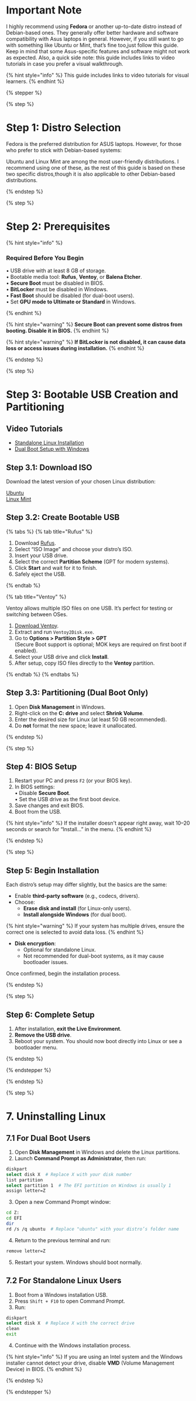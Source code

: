 
# Important Note

I highly recommend using **Fedora** or another up-to-date distro instead of Debian-based ones. They generally offer better hardware and software compatibility with Asus laptops in general. However, if you still want to go with something like Ubuntu or Mint, that’s fine too,just follow this guide. Keep in mind that some Asus-specific features and software might not work as expected. Also, a quick side note: this guide includes links to video tutorials in case you prefer a visual walkthrough.

{% hint style="info" %} This guide includes links to video tutorials for visual learners. {% endhint %}


{% stepper %}

{% step %}

# Step 1: Distro Selection

Fedora is the preferred distribution for ASUS laptops. However, for those who prefer to stick with Debian-based systems:

Ubuntu and Linux Mint are among the most user-friendly distributions. I recommend using one of these, as the rest of this guide is based on these two specific distros,though it is also applicable to other Debian-based distributions.

{% endstep %}

{% step %}

# Step 2: Prerequisites

{% hint style="info" %}

### Required Before You Begin

• USB drive with at least 8 GB of storage.  
• Bootable media tool: **Rufus**, **Ventoy**, or **Balena Etcher**.  
• **Secure Boot** must be disabled in BIOS.  
• **BitLocker** must be disabled in Windows.  
• **Fast Boot** should be disabled (for dual-boot users).  
• Set **GPU mode to Ultimate or Standard** in Windows.

{% endhint %}

{% hint style="warning" %} **Secure Boot can prevent some distros from booting. Disable it in BIOS.** {% endhint %}

{% hint style="warning" %} **If BitLocker is not disabled, it can cause data loss or access issues during installation.** {% endhint %}

{% endstep %}

{% step %}

# Step 3: Bootable USB Creation and Partitioning

## Video Tutorials

- [Standalone Linux Installation](https://youtu.be/WiW4KN2rNZY?si)  
- [Dual Boot Setup with Windows](https://youtu.be/mXyN1aJYefc?si)


## Step 3.1: Download ISO

Download the latest version of your chosen Linux distribution:

[Ubuntu](https://ubuntu.com/download)  
[Linux Mint](https://linuxmint.com/download.php)


## Step 3.2: Create Bootable USB

{% tabs %} {% tab title="Rufus" %}

1. Download [Rufus](https://rufus.ie/).  
2. Select “ISO Image” and choose your distro’s ISO.  
3. Insert your USB drive.  
4. Select the correct **Partition Scheme** (GPT for modern systems).  
5. Click **Start** and wait for it to finish.  
6. Safely eject the USB.

{% endtab %}

{% tab title="Ventoy" %} 

Ventoy allows multiple ISO files on one USB. It’s perfect for testing or switching between OSes.

1. [Download Ventoy](https://github.com/ventoy/ventoy/releases).  
2. Extract and run `Ventoy2Disk.exe`.  
3. Go to **Options > Partition Style > GPT**  
   (Secure Boot support is optional; MOK keys are required on first boot if enabled).  
4. Select your USB drive and click **Install**.  
5. After setup, copy ISO files directly to the **Ventoy** partition.

{% endtab %} {% endtabs %}


## Step 3.3: Partitioning (Dual Boot Only)

1. Open **Disk Management** in Windows.  
2. Right-click on the **C: drive** and select **Shrink Volume**.  
3. Enter the desired size for Linux (at least 50 GB recommended).  
4. Do **not** format the new space; leave it unallocated.

{% endstep %}

{% step %}

## Step 4: BIOS Setup

1. Restart your PC and press `F2` (or your BIOS key).  
2. In BIOS settings:  
   • Disable **Secure Boot**.  
   • Set the USB drive as the first boot device.  
3. Save changes and exit BIOS.  
4. Boot from the USB.

{% hint style="info" %} If the installer doesn't appear right away, wait 10–20 seconds or search for “Install...” in the menu. {% endhint %}

{% endstep %}

{% step %}

## Step 5: Begin Installation

Each distro’s setup may differ slightly, but the basics are the same:

- Enable **third-party software** (e.g., codecs, drivers).  
- Choose:  
  - **Erase disk and install** (for Linux-only users).  
  - **Install alongside Windows** (for dual boot).

{% hint style="warning" %} If your system has multiple drives, ensure the correct one is selected to avoid data loss. {% endhint %}

- **Disk encryption**:  
  - Optional for standalone Linux.  
  - Not recommended for dual-boot systems, as it may cause bootloader issues.

Once confirmed, begin the installation process.

{% endstep %}

{% step %}

## Step 6: Complete Setup

1. After installation, **exit the Live Environment**.  
2. **Remove the USB drive**.  
3. Reboot your system. You should now boot directly into Linux or see a bootloader menu.

{% endstep %}

{% endstepper %}

{% endstep %}

{% step %}

# 7. Uninstalling Linux

## 7.1 For Dual Boot Users

1. Open **Disk Management** in Windows and delete the Linux partitions.  
2. Launch **Command Prompt as Administrator**, then run:

```bash
diskpart
select disk X  # Replace X with your disk number
list partition
select partition 1  # The EFI partition on Windows is usually 1
assign letter=Z
```

3. Open a new Command Prompt window:

```bash
cd Z:
cd EFI
dir
rd /s /q ubuntu  # Replace "ubuntu" with your distro’s folder name
```

4. Return to the previous terminal and run:

```bash
remove letter=Z
```

5. Restart your system. Windows should boot normally.

## 7.2 For Standalone Linux Users

1. Boot from a Windows installation USB.  
2. Press `Shift + F10` to open Command Prompt.  
3. Run:

```bash
diskpart
select disk X  # Replace X with the correct drive
clean
exit
```

4. Continue with the Windows installation process.

{% hint style="info" %} If you are using an Intel system and the Windows installer cannot detect your drive, disable **VMD** (Volume Management Device) in BIOS. {% endhint %}

{% endstep %}

{% endstepper %}

